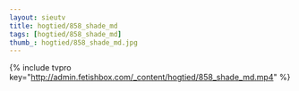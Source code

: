 ```yaml
--- 
layout: sieutv
title: hogtied/858_shade_md
tags: [hogtied/858_shade_md]
thumb_: hogtied/858_shade_md.jpg
---
```

{% include tvpro key="http://admin.fetishbox.com/_content/hogtied/858_shade_md.mp4" %} 
